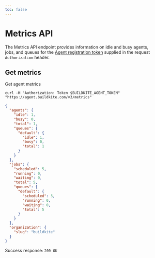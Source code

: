 ```yaml
---
toc: false
---
```


# Metrics API

The Metrics API endpoint provides information on idle and busy agents, jobs, and queues for the [Agent registration token](/docs/agent/v3/tokens) supplied in the request `Authorization` header.

## Get metrics

Get agent metrics

```
curl -H "Authorization: Token $BUILDKITE_AGENT_TOKEN" "https://agent.buildkite.com/v3/metrics"
```

```json
{
  "agents": {
    "idle": 1,
    "busy": 0,
    "total": 1,
    "queues": {
      "default": {
        "idle": 1,
        "busy": 0,
        "total": 1
      }
    }
  },
  "jobs": {
    "scheduled": 5,
    "running": 0,
    "waiting": 0,
    "total": 5,
    "queues": {
      "default": {
        "scheduled": 5,
        "running": 0,
        "waiting": 0,
        "total": 5
      }
    }
  },
  "organization": {
    "slug": "buildkite"
  }
}
```

Success response: `200 OK`
